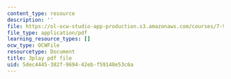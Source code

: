 ```yaml
---
content_type: resource
description: ''
file: https://ol-ocw-studio-app-production.s3.amazonaws.com/courses/7-91j-foundations-of-computational-and-systems-biology-spring-2014/5dec4445382f969442ebf59148e53c6a_KYQ2dPW5nEU.pdf
file_type: application/pdf
learning_resource_types: []
ocw_type: OCWFile
resourcetype: Document
title: 3play pdf file
uid: 5dec4445-382f-9694-42eb-f59148e53c6a
---
```

